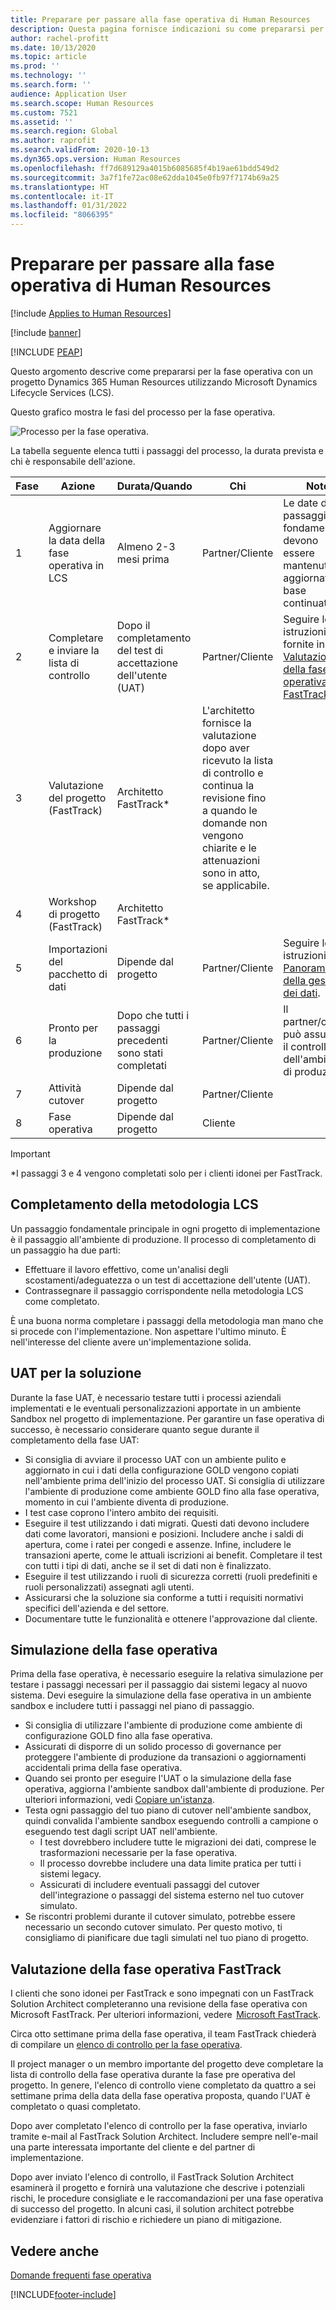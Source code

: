 ```yaml
---
title: Preparare per passare alla fase operativa di Human Resources
description: Questa pagina fornisce indicazioni su come prepararsi per la fase operativa con Dynamics 365 Human Resources.
author: rachel-profitt
ms.date: 10/13/2020
ms.topic: article
ms.prod: ''
ms.technology: ''
ms.search.form: ''
audience: Application User
ms.search.scope: Human Resources
ms.custom: 7521
ms.assetid: ''
ms.search.region: Global
ms.author: raprofit
ms.search.validFrom: 2020-10-13
ms.dyn365.ops.version: Human Resources
ms.openlocfilehash: ff7d689129a4015b6085685f4b19ae61bdd549d2
ms.sourcegitcommit: 3a7f1fe72ac08e62dda1045e0fb97f7174b69a25
ms.translationtype: HT
ms.contentlocale: it-IT
ms.lasthandoff: 01/31/2022
ms.locfileid: "8066395"
---
```

# <a name="prepare-for-human-resources-go-live"></a>Preparare per passare alla fase operativa di Human Resources

[!include [Applies to Human Resources](../includes/applies-to-hr.md)]

[!include [banner](../includes/banner.md)]


[!INCLUDE [PEAP](../includes/peap-2.md)]

Questo argomento descrive come prepararsi per la fase operativa con un progetto Dynamics 365 Human Resources utilizzando Microsoft Dynamics Lifecycle Services (LCS). 

Questo grafico mostra le fasi del processo per la fase operativa. 

![Processo per la fase operativa.](./media/hr-admin-go-live-prepare-process.png)

La tabella seguente elenca tutti i passaggi del processo, la durata prevista e chi è responsabile dell'azione.

| Fase | Azione | Durata/Quando | Chi | Note |
| --- | --- | --- | --- |--- |
| 1 | Aggiornare la data della fase operativa in LCS | Almeno 2-3 mesi prima | Partner/Cliente | Le date del passaggio fondamentale devono essere mantenute aggiornate su base continuativa. |
| 2 | Completare e inviare la lista di controllo | Dopo il completamento del test di accettazione dell'utente (UAT) | Partner/Cliente | Seguire le istruzioni fornite in [Valutazione della fase operativa di FastTrack](hr-admin-go-live-prepare.md#fasttrack-go-live-assessment). |
| 3 | Valutazione del progetto (FastTrack) | Architetto FastTrack* | L'architetto fornisce la valutazione dopo aver ricevuto la lista di controllo e continua la revisione fino a quando le domande non vengono chiarite e le attenuazioni sono in atto, se applicabile. |
| 4 | Workshop di progetto (FastTrack) | Architetto FastTrack* | |
| 5 | Importazioni del pacchetto di dati | Dipende dal progetto | Partner/Cliente | Seguire le istruzioni in [Panoramica della gestione dei dati](../fin-ops-core/dev-itpro/data-entities/data-entities-data-packages.md).|
| 6 | Pronto per la produzione | Dopo che tutti i passaggi precedenti sono stati completati | Partner/Cliente | Il partner/cliente può assumere il controllo dell'ambiente di produzione.|
| 7 | Attività cutover | Dipende dal progetto | Partner/Cliente | |
| 8 | Fase operativa | Dipende dal progetto | Cliente | |

> [!IMPORTANT]
> *I passaggi 3 e 4 vengono completati solo per i clienti idonei per FastTrack.

## <a name="completing-the-lcs-methodology"></a>Completamento della metodologia LCS

Un passaggio fondamentale principale in ogni progetto di implementazione è il passaggio all'ambiente di produzione. Il processo di completamento di un passaggio ha due parti: 

- Effettuare il lavoro effettivo, come un'analisi degli scostamenti/adeguatezza o un test di accettazione dell'utente (UAT). 
- Contrassegnare il passaggio corrispondente nella metodologia LCS come completato. 

È una buona norma completare i passaggi della metodologia man mano che si procede con l'implementazione. Non aspettare l'ultimo minuto. È nell'interesse del cliente avere un'implementazione solida. 

## <a name="uat-for-your-solution"></a>UAT per la soluzione

Durante la fase UAT, è necessario testare tutti i processi aziendali implementati e le eventuali personalizzazioni apportate in un ambiente Sandbox nel progetto di implementazione. Per garantire un fase operativa di successo, è necessario considerare quanto segue durante il completamento della fase UAT: 

- Si consiglia di avviare il processo UAT con un ambiente pulito e aggiornato in cui i dati della configurazione GOLD vengono copiati nell'ambiente prima dell'inizio del processo UAT. Si consiglia di utilizzare l'ambiente di produzione come ambiente GOLD fino alla fase operativa, momento in cui l'ambiente diventa di produzione.
- I test case coprono l'intero ambito dei requisiti. 
- Eseguire il test utilizzando i dati migrati. Questi dati devono includere dati come lavoratori, mansioni e posizioni. Includere anche i saldi di apertura, come i ratei per congedi e assenze. Infine, includere le transazioni aperte, come le attuali iscrizioni ai benefit. Completare il test con tutti i tipi di dati, anche se il set di dati non è finalizzato. 
- Eseguire il test utilizzando i ruoli di sicurezza corretti (ruoli predefiniti e ruoli personalizzati) assegnati agli utenti. 
- Assicurarsi che la soluzione sia conforme a tutti i requisiti normativi specifici dell'azienda e del settore. 
- Documentare tutte le funzionalità e ottenere l'approvazione dal cliente. 

## <a name="mock-go-live"></a>Simulazione della fase operativa

Prima della fase operativa, è necessario eseguire la relativa simulazione per testare i passaggi necessari per il passaggio dai sistemi legacy al nuovo sistema. Devi eseguire la simulazione della fase operativa in un ambiente sandbox e includere tutti i passaggi nel piano di passaggio.

- Si consiglia di utilizzare l'ambiente di produzione come ambiente di configurazione GOLD fino alla fase operativa.
- Assicurati di disporre di un solido processo di governance per proteggere l'ambiente di produzione da transazioni o aggiornamenti accidentali prima della fase operativa.
- Quando sei pronto per eseguire l'UAT o la simulazione della fase operativa, aggiorna l'ambiente sandbox dall'ambiente di produzione. Per ulteriori informazioni, vedi [Copiare un'istanza](hr-admin-setup-copy-instance.md).
- Testa ogni passaggio del tuo piano di cutover nell'ambiente sandbox, quindi convalida l'ambiente sandbox eseguendo controlli a campione o eseguendo test dagli script UAT nell'ambiente.
  - I test dovrebbero includere tutte le migrazioni dei dati, comprese le trasformazioni necessarie per la fase operativa.
  - Il processo dovrebbe includere una data limite pratica per tutti i sistemi legacy.
  - Assicurati di includere eventuali passaggi del cutover dell'integrazione o passaggi del sistema esterno nel tuo cutover simulato.
- Se riscontri problemi durante il cutover simulato, potrebbe essere necessario un secondo cutover simulato. Per questo motivo, ti consigliamo di pianificare due tagli simulati nel tuo piano di progetto.

## <a name="fasttrack-go-live-assessment"></a>Valutazione della fase operativa FastTrack

I clienti che sono idonei per FastTrack e sono impegnati con un FastTrack Solution Architect completeranno una revisione della fase operativa con Microsoft FastTrack. Per ulteriori informazioni, vedere  [Microsoft FastTrack](/dynamics365/fasttrack/). 

Circa otto settimane prima della fase operativa, il team FastTrack chiederà di compilare un [elenco di controllo per la fase operativa](https://go.microsoft.com/fwlink/?linkid=2146013).

Il project manager o un membro importante del progetto deve completare la lista di controllo della fase operativa durante la fase pre operativa del progetto. In genere, l'elenco di controllo viene completato da quattro a sei settimane prima della data della fase operativa proposta, quando l'UAT è completato o quasi completato. 

Dopo aver completato l'elenco di controllo per la fase operativa, inviarlo tramite e-mail al FastTrack Solution Architect. Includere sempre nell'e-mail una parte interessata importante del cliente e del partner di implementazione. 

Dopo aver inviato l'elenco di controllo, il FastTrack Solution Architect esaminerà il progetto e fornirà una valutazione che descrive i potenziali rischi, le procedure consigliate e le raccomandazioni per una fase operativa di successo del progetto. In alcuni casi, il solution architect potrebbe evidenziare i fattori di rischio e richiedere un piano di mitigazione. 

## <a name="see-also"></a>Vedere anche

[Domande frequenti fase operativa](hr-admin-go-live-faq.md)


[!INCLUDE[footer-include](../includes/footer-banner.md)]
